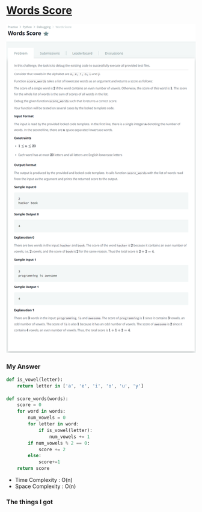# [Words Score](https://www.hackerrank.com/challenges/words-score/problem)

![image](Problem.png)



### My Answer

```python
def is_vowel(letter):
    return letter in ['a', 'e', 'i', 'o', 'u', 'y']

def score_words(words):
    score = 0
    for word in words:
        num_vowels = 0
        for letter in word:
            if is_vowel(letter):
                num_vowels += 1
        if num_vowels % 2 == 0:
            score += 2
        else:
            score+=1
    return score
```

* Time Complexity : O(n)
* Space Complexity : O(n)



### The things I got
